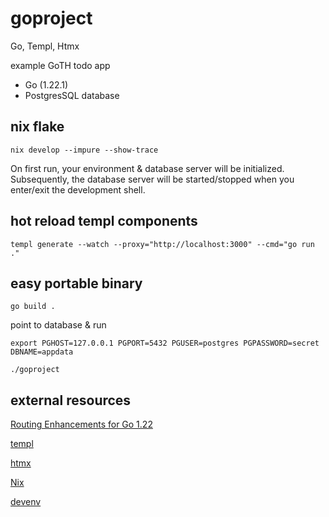 # goproject
Go, Templ, Htmx

example GoTH todo app

- Go (1.22.1)
- PostgresSQL database

## nix flake 

    nix develop --impure --show-trace


On first run, your environment & database server will be initialized.
Subsequently, the database server will be started/stopped when you enter/exit the development shell.


## hot reload templ components

    templ generate --watch --proxy="http://localhost:3000" --cmd="go run ."


## easy portable binary

    go build .


point to database & run

    export PGHOST=127.0.0.1 PGPORT=5432 PGUSER=postgres PGPASSWORD=secret DBNAME=appdata

    ./goproject


## external resources

[Routing Enhancements for Go 1.22](https://go.dev/blog/routing-enhancements)

[templ](https://templ.guide)

[htmx](https://htmx.org/)

[Nix](https://nix.dev/)

[devenv](https://devenv.sh/)
